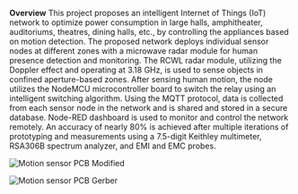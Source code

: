 **Overview**
This project proposes an intelligent Internet of Things (IoT) network to optimize power consumption in large
halls, amphitheater, auditoriums, theatres, dining halls, etc., by controlling the appliances based on motion detection. The
proposed network deploys individual sensor nodes at different zones with a microwave radar module for human presence detection and monitoring. 
The RCWL radar module, utilizing the Doppler effect and operating at 3.18 GHz, is used to sense objects in confined aperture-based zones. 
After sensing human motion, the node utilizes the NodeMCU microcontroller board to switch the relay using an intelligent switching algorithm.
Using the MQTT protocol, data is collected from each sensor node in the network and is shared and stored in a secure database. Node-RED dashboard is 
used to monitor and control the network remotely. An accuracy of nearly 80% is achieved after multiple iterations of prototyping and measurements using
a 7.5-digit Keithley multimeter, RSA306B spectrum analyzer, and EMI and EMC probes.

![Motion sensor PCB Modified](https://github.com/user-attachments/assets/481092f3-57dd-4beb-9ba1-906ebff24377)

![Motion sensor PCB Gerber](https://github.com/user-attachments/assets/decc5acf-a9ee-4458-9523-61e25f97885b)
